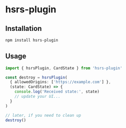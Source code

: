 # hsrs-plugin

## Installation
```bash
npm install hsrs-plugin
```
## Usage
```ts
import { hsrsPlugin, CardState } from 'hsrs-plugin'

const destroy = hsrsPlugin(
  { allowedOrigins: ['https://example.com'] },
  (state: CardState) => {
    console.log('Received state:', state)
    // update your UI...
  }
)

// later, if you need to clean up
destroy()
```
